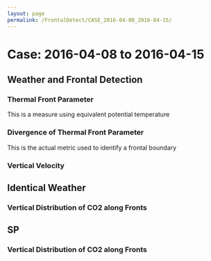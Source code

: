 ```yaml
---
layout: page
permalink: /FrontalDetect/CASE_2016-04-08_2016-04-15/
---
```

<h1>Case: 2016-04-08 to 2016-04-15</h1>

<h2>Weather and Frontal Detection</h2>
<h3> Thermal Front Parameter </h3>
This is a measure using equivalent potential temperature
<h3> Divergence of Thermal Front Parameter </h3>
This is the actual metric used to identify a frontal boundary
<h3> Vertical Velocity </h3>
<h2>Identical Weather</h2>
<h3> Vertical Distribution of CO2 along Fronts </h3>
<h2>SP</h2>
<h3> Vertical Distribution of CO2 along Fronts </h3>
